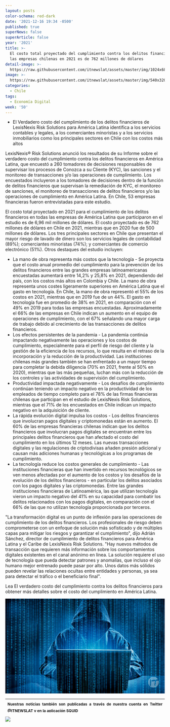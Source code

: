 ```yaml
---
layout: posts
color-schema: red-dark
date: '2021-12-16 19:34 -0500'
published: true
superNews: false
superArticle: false
year: '2021'
title: >-
  El costo total proyectado del cumplimiento contra los delitos financieros para
  las empresas chilenas en 2021 es de 762 millones de dólares
detail-image: >-
  https://raw.githubusercontent.com/itnewslat/assets/master/img/1024x680/Ciberataque-g.jpg
image: >-
  https://raw.githubusercontent.com/itnewslat/assets/master/img/540x320/Ciberataque-p.jpg
categories:
  - Chile
tags:
  - Economía Digital
week: '50'
---
```

- El Verdadero costo del cumplimiento de los delitos financieros de LexisNexis Risk Solutions para América Latina identifica a los servicios contables y legales, a los comerciantes minoristas y a los servicios inmobiliarios como los principales sectores en Chile con los costos más altos

 
LexisNexis® Risk Solutions anunció los resultados de su Informe sobre el verdadero costo del cumplimiento contra los delitos financieros en América Latina, que encuestó a 260 tomadores de decisiones responsables de supervisar los procesos de Conozca a su Cliente (KYC), las sanciones y el monitoreo de transacciones y/o las operaciones de cumplimiento. Los encuestados incluyeron a los tomadores de decisiones dentro de la función de delitos financieros que supervisan la remediación de KYC, el monitoreo de sanciones, el monitoreo de transacciones de delitos financieros y/o las operaciones de cumplimiento en América Latina. En Chile, 53 empresas financieras fueron entrevistadas para este estudio.
 
El costo total proyectado en 2021 para el cumplimiento de los delitos financieros en todas las empresas de América Latina que participaron en el estudio es de 6,96 mil millones de dólares. El costo proyectado es de 762 millones de dólares en Chile en 2021, mientras que en 2020 fue de 500 millones de dólares. Los tres principales sectores en Chile que presentan el mayor riesgo de lavado de dinero son los servicios legales de contabilidad (89%); comerciantes minoristas (74%); y comerciantes de comercio electrónico (51%). Otros destaques del estudio incluyen:
 
- La mano de obra representa más costos que la tecnología - Se proyecta que el costo anual promedio del cumplimiento para la prevención de los delitos financieros entre las grandes empresas latinoamericanas encuestadas aumentará entre 14,2% y 25,8% en 2021, dependiendo del país, con los costos más altos en Colombia y Chile. La mano de obra representa unos costes ligeramente superiores en América Latina que el gasto en tecnología. En Chile, la mano de obra representó el 55% de los costos en 2021, mientras que en 2019 fue de un 44%. El gasto en tecnología fue en promedio de 38% en 2021, en comparación con el 49% en 2019 para todas las empresas encuestadas. Aproximadamente el 66% de las empresas en Chile indican un aumento en el equipo de operaciones de cumplimiento, con el 67% señalando una mayor carga de trabajo debido al crecimiento de las transacciones de delitos financieros.
- Los efectos persistentes de la pandemia - La pandemia continúa impactando negativamente las operaciones y los costos de cumplimiento, especialmente para el perfil de riesgo del cliente y la gestión de la eficiencia de los recursos, lo que resulta en el retraso de la incorporación y la reducción de la productividad. Las instituciones chilenas más grandes también se han enfrentado a un mayor tiempo para completar la debida diligencia (70% en 2021, frente al 50% en 2020), mientras que las más pequeñas, luchan más con la reducción de los controles y las actividades de supervisión del cumplimiento.
- Productividad impactada negativamente - Los desafíos de cumplimiento continúan teniendo un impacto negativo en la productividad de los empleados de tiempo completo para el 78% de las firmas financieras chilenas que participan en el estudio de LexisNexis Risk Solutions, mientras que el 71% de los encuestados en Chile indican un impacto negativo en la adquisición de cliente.
- La rápida evolución digital impulsa los costos - Los delitos financieros que involucran pagos digitales y criptomonedas están en aumento. El 60% de las empresas financieras chilenas indican que los delitos financieros que involucran pagos digitales se encuentran entre los principales delitos financieros que han afectado el costo del cumplimiento en los últimos 12 meses. Las nuevas transacciones digitales y las regulaciones de criptodivisas añaden presión adicional y causan más adiciones humanas y tecnológicas a los programas de cumplimiento.
- La tecnología reduce los costos generales de cumplimiento - Las instituciones financieras que han invertido en recursos tecnológicos se ven menos afectadas por el aumento de los costos y los desafíos de la evolución de los delitos financieros - en particular los delitos asociados con los pagos digitales y las criptomonedas. Entre las grandes instituciones financieras de Latinoamérica, las que utilizan tecnología vieron un impacto negativo del 41% en su capacidad para combatir los delitos relacionados con los pagos digitales, en comparación con el 66% de las que no utilizan tecnología proporcionada por terceros.
 
 
"La transformación digital es un punto de inflexión para las operaciones de cumplimiento de los delitos financieros. Los profesionales de riesgo deben comprometerse con un enfoque de solución más sofisticado y de múltiples capas para mitigar los riesgos y garantizar el cumplimiento", dijo Adrián Sánchez, director de cumplimiento de delitos financieros para América Latina y el Caribe de LexisNexis Risk Solutions. "Hay nuevos métodos de transacción que requieren más información sobre los comportamientos digitales existentes en el canal anónimo en línea. La solución requiere el uso de tecnología que pueda detectar patrones y anomalías, que incluso el ojo humano mejor entrenado puede pasar por alto. Unos datos más sólidos pueden revelar las relaciones ocultas entre entidades y personas, ya sea para detectar el tráfico o el beneficiario final".
 
Lea El verdadero costo del cumplimiento contra los delitos financieros para obtener más detalles sobre el costo del cumplimiento en América Latina.

![](https://raw.githubusercontent.com/itnewslat/assets/master/img/540x320/Ciberataque-p.jpg)
 
 <table style="height: 42px;" width="569">
<tbody>
<tr>
<td style="text-align: justify;"><sub><strong>Nuestras noticias también son publicadas a través de nuestra cuenta en Twitter <a href="https://twitter.com/itnewslat?lang=es">@ITNEWSLAT</a> y en la aplicación <a href="https://squidapp.co/en/">SQUID</a></strong></sub></td>
</tr>
</tbody>
</table>

<img src="https://tracker.metricool.com/c3po.jpg?hash=56f88a41e39ab42c063cc51676587a04"/>
